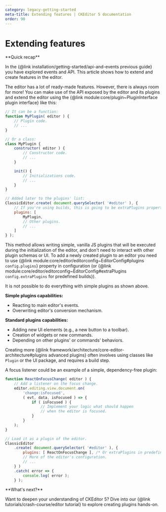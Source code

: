 ```yaml
---
category: legacy-getting-started
meta-title: Extending features | CKEditor 5 documentation
order: 90
---
```


# Extending features

<info-box hint>
**Quick recap**

In the {@link installation/getting-started/api-and-events previous guide} you have explored events and API. This article shows how to extend and create features in the editor.
</info-box>

The editor has a lot of ready-made features. However, there is always room for more! You can make use of the API exposed by the editor and its plugins and extend the editor using the {@link module:core/plugin~PluginInterface plugin interface} like this:

```js
// It can be a function:
function MyPlugin( editor ) {
	// Plugin code.
	// ...
}

// Or a class:
class MyPlugin {
	constructor( editor ) {
		// Constructor code.
		// ...
	}

	init() {
		// Initializations code.
		// ...
	}
}

// Added later to the plugins' list:
ClassicEditor.create( document.querySelector( '#editor' ), {
	// If you're using builds, this is going to be extraPlugins property.
	plugins: [
		MyPlugin,
		// Other plugins.
		// ...
	]
} );
```

This method allows writing simple, vanilla JS plugins that will be executed during the initialization of the editor, and don't need to interact with other plugin schemas or UI. To add a newly created plugin to an editor you need to use {@link module:core/editor/editorconfig~EditorConfig#plugins `config.plugins`} property in configuration (or {@link module:core/editor/editorconfig~EditorConfig#extraPlugins `config.extraPlugins` for predefined builds}).

<info-box warning>

It is not possible to do everything with simple plugins as shown above.

**Simple plugins capabilities:**

* Reacting to main editor's events.
* Overwriting editor's conversion mechanism.

**Standard plugins capabilities:**

* Adding new UI elements (e.g., a new button to a toolbar).
* Creation of widgets or new commands.
* Depending on other plugins' or commands' behaviors.

Creating more {@link framework/architecture/core-editor-architecture#plugins advanced plugins} often involves using classes like `Plugin` or the UI package, and requires a build step.

</info-box>

A focus listener could be an example of a simple, dependency-free plugin:

```js
function ReactOnFocusChange( editor ) {
	// Add a listener on the focus change.
	editor.editing.view.document.on(
		'change:isFocused',
		( evt, data, isFocused ) => {
			if ( isFocused ) {
				// Implement your logic what should happen
				// when the editor is focused.
			}
		}
	);
}

// Load it as a plugin of the editor.
ClassicEditor
	.create( document.querySelector( '#editor' ), {
		plugins: [ ReactOnFocusChange ], /* Or extraPlugins in predefined builds. */
		// More of the editor's configuration.
		// ...
	} )
	.catch( error => {
		console.log( error );
	} );
```

<info-box hint>
**What's next?**

Want to deepen your understanding of CKEditor 5? Dive into our {@link tutorials/crash-course/editor tutorial} to explore creating plugins hands-on.

</info-box>
